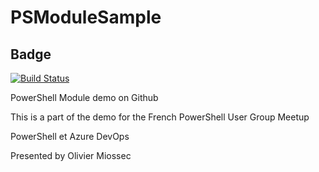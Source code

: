 # PSModuleSample

## Badge
[![Build Status](https://dev.azure.com/AZ-FRPSUGDEMO/demo-project-github/_apis/build/status/omiossec.demo-project-github?branchName=master)](https://dev.azure.com/AZ-FRPSUGDEMO/demo-project-github/_build/latest?definitionId=2&branchName=master)

PowerShell Module demo on Github

This is a part of the demo for the French PowerShell User Group Meetup

PowerShell et Azure DevOps

Presented by Olivier Miossec





